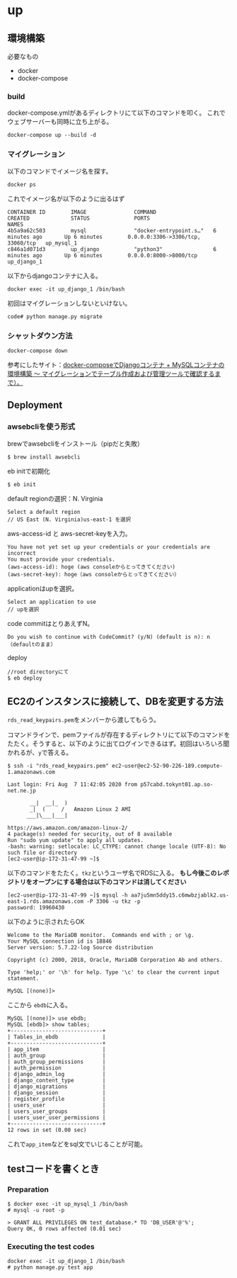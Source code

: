 # up

## 環境構築

必要なもの

- docker
- docker-compose

### build

docker-compose.ymlがあるディレクトリにて以下のコマンドを叩く。
これでウェブサーバーも同時に立ち上がる。

```
docker-compose up --build -d
```

### マイグレーション

以下のコマンドでイメージ名を探す。

```
docker ps
```

これでイメージ名が以下のように出るはず

```
CONTAINER ID        IMAGE               COMMAND                  CREATED             STATUS              PORTS                               NAMES
4b5a9a62c503        mysql               "docker-entrypoint.s…"   6 minutes ago       Up 6 minutes        0.0.0.0:3306->3306/tcp, 33060/tcp   up_mysql_1
c846a1d071d3        up_django           "python3"                6 minutes ago       Up 6 minutes        0.0.0.0:8000->8000/tcp              up_django_1

```

以下からdjangoコンテナに入る。

```
docker exec -it up_django_1 /bin/bash
```

初回はマイグレーションしないといけない。

```
code# python manage.py migrate
```


### シャットダウン方法

```
docker-compose down
```


参考にしたサイト：[docker-composeでDjangoコンテナ + MySQLコンテナの環境構築 〜 マイグレーションでテーブル作成および管理ツールで確認するまで）。](https://qiita.com/Butterthon/items/e85825d3eff6559a1cf1)


## Deployment

### awsebcliを使う形式

brewでawsebcliをインストール（pipだと失敗）

```
$ brew install awsebcli
```

eb initで初期化

```
$ eb init
```

default regionの選択：N. Virginia

```
Select a default region
// US East (N. Virginia)us-east-1 を選択
```

aws-access-id と aws-secret-keyを入力。

```
You have not yet set up your credentials or your credentials are incorrect
You must provide your credentials.
(aws-access-id): hoge (aws consoleからとってきてください)
(aws-secret-key): hoge（aws consoleからとってきてください）
```

applicationはupを選択。

```
Select an application to use
// upを選択
```

code commitはとりあえずN。

```
Do you wish to continue with CodeCommit? (y/N) (default is n): n（defaultのまま）
```

deploy

```
//root directoryにて
$ eb deploy
```

## EC2のインスタンスに接続して、DBを変更する方法

`rds_read_keypairs.pem`をメンバーから渡してもらう。

コマンドラインで、pemファイルが存在するディレクトリにて以下のコマンドをたたく。そうすると、以下のように出てログインできるはず。初回はいろいろ聞かれるが、`y`で答える。

```
$ ssh -i "rds_read_keypairs.pem" ec2-user@ec2-52-90-226-189.compute-1.amazonaws.com

Last login: Fri Aug  7 11:42:05 2020 from p57cabd.tokynt01.ap.so-net.ne.jp

       __|  __|_  )
       _|  (     /   Amazon Linux 2 AMI
      ___|\___|___|

https://aws.amazon.com/amazon-linux-2/
4 package(s) needed for security, out of 8 available
Run "sudo yum update" to apply all updates.
-bash: warning: setlocale: LC_CTYPE: cannot change locale (UTF-8): No such file or directory
[ec2-user@ip-172-31-47-99 ~]$
```

以下のコマンドをたたく。`tkz`というユーザ名でRDSに入る。
**もし今後このレポジトリをオープンにする場合は以下のコマンドは消してください**

```
[ec2-user@ip-172-31-47-99 ~]$ mysql -h aa7ju5mn5ddy15.c6mwbzjablk2.us-east-1.rds.amazonaws.com -P 3306 -u tkz -p
password: 19960430
```

以下のように示されたらOK

```
Welcome to the MariaDB monitor.  Commands end with ; or \g.
Your MySQL connection id is 18846
Server version: 5.7.22-log Source distribution

Copyright (c) 2000, 2018, Oracle, MariaDB Corporation Ab and others.

Type 'help;' or '\h' for help. Type '\c' to clear the current input statement.

MySQL [(none)]>
```

ここから `ebdb`に入る。

```
MySQL [(none)]> use ebdb;
MySQL [ebdb]> show tables;
+-----------------------------+
| Tables_in_ebdb              |
+-----------------------------+
| app_item                    |
| auth_group                  |
| auth_group_permissions      |
| auth_permission             |
| django_admin_log            |
| django_content_type         |
| django_migrations           |
| django_session              |
| register_profile            |
| users_user                  |
| users_user_groups           |
| users_user_user_permissions |
+-----------------------------+
12 rows in set (0.00 sec)
```

これで`app_item`などをsql文でいじることが可能。

## testコードを書くとき

### Preparation

```
$ docker exec -it up_mysql_1 /bin/bash
# mysql -u root -p

> GRANT ALL PRIVILEGES ON test_database.* TO 'DB_USER'@'%';
Query OK, 0 rows affected (0.01 sec)
````


### Executing the test codes

```
docker exec -it up_django_1 /bin/bash
# python manage.py test app
```

